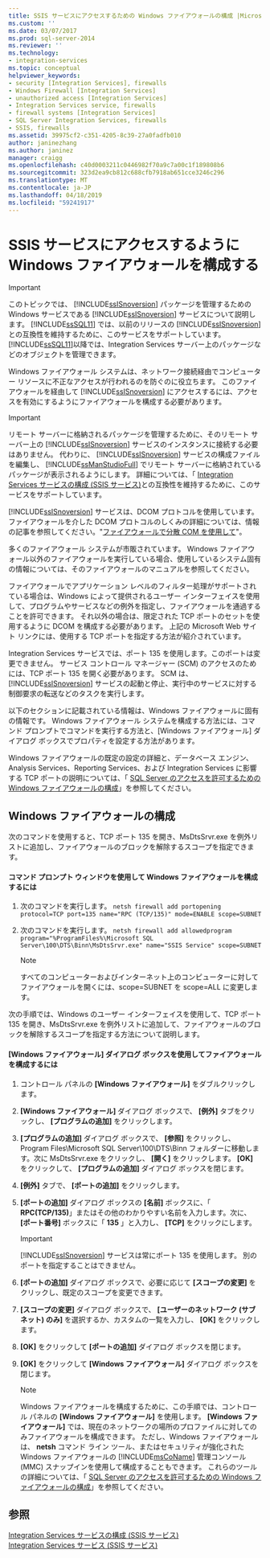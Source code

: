 ```yaml
---
title: SSIS サービスにアクセスするための Windows ファイアウォールの構成 |Microsoft Docs
ms.custom: ''
ms.date: 03/07/2017
ms.prod: sql-server-2014
ms.reviewer: ''
ms.technology:
- integration-services
ms.topic: conceptual
helpviewer_keywords:
- security [Integration Services], firewalls
- Windows Firewall [Integration Services]
- unauthorized access [Integration Services]
- Integration Services service, firewalls
- firewall systems [Integration Services]
- SQL Server Integration Services, firewalls
- SSIS, firewalls
ms.assetid: 39975cf2-c351-4205-8c39-27a0fadfb010
author: janinezhang
ms.author: janinez
manager: craigg
ms.openlocfilehash: c40d0003211c0446982f70a9c7a00c1f189808b6
ms.sourcegitcommit: 323d2ea9cb812c688cfb7918ab651cce3246c296
ms.translationtype: MT
ms.contentlocale: ja-JP
ms.lasthandoff: 04/18/2019
ms.locfileid: "59241917"
---
```

# <a name="configure-a-windows-firewall-for-access-to-the-ssis-service"></a>SSIS サービスにアクセスするように Windows ファイアウォールを構成する
    
> [!IMPORTANT]  
>  このトピックでは、 [!INCLUDE[ssISnoversion](../includes/ssisnoversion-md.md)] パッケージを管理するための Windows サービスである [!INCLUDE[ssISnoversion](../includes/ssisnoversion-md.md)] サービスについて説明します。 [!INCLUDE[ssSQL11](../includes/sssql11-md.md)] では、以前のリリースの [!INCLUDE[ssISnoversion](../includes/ssisnoversion-md.md)]との互換性を維持するために、このサービスをサポートしています。 [!INCLUDE[ssSQL11](../includes/sssql11-md.md)]以降では、Integration Services サーバー上のパッケージなどのオブジェクトを管理できます。  
  
 Windows ファイアウォール システムは、ネットワーク接続経由でコンピューター リソースに不正なアクセスが行われるのを防ぐのに役立ちます。 このファイアウォールを経由して [!INCLUDE[ssISnoversion](../includes/ssisnoversion-md.md)] にアクセスするには、アクセスを有効にするようにファイアウォールを構成する必要があります。  
  
> [!IMPORTANT]  
>  リモート サーバーに格納されるパッケージを管理するために、そのリモート サーバー上の [!INCLUDE[ssISnoversion](../includes/ssisnoversion-md.md)] サービスのインスタンスに接続する必要はありません。 代わりに、 [!INCLUDE[ssISnoversion](../includes/ssisnoversion-md.md)] サービスの構成ファイルを編集し、 [!INCLUDE[ssManStudioFull](../includes/ssmanstudiofull-md.md)] でリモート サーバーに格納されているパッケージが表示されるようにします。 詳細については、「 [Integration Services サービスの構成 (SSIS サービス)](configuring-the-integration-services-service-ssis-service.md)との互換性を維持するために、このサービスをサポートしています。  
  
 [!INCLUDE[ssISnoversion](../includes/ssisnoversion-md.md)] サービスは、DCOM プロトコルを使用しています。 ファイアウォールを介した DCOM プロトコルのしくみの詳細については、情報の記事を参照してください。"[ファイアウォールで分散 COM を使用して](https://manualzz.com/doc/19762578/using-distributed-com-with-firewalls-by-michael-nelson-in...)"。  
  
 多くのファイアウォール システムが市販されています。 Windows ファイアウォール以外のファイアウォールを実行している場合、使用しているシステム固有の情報については、そのファイアウォールのマニュアルを参照してください。  
  
 ファイアウォールでアプリケーション レベルのフィルター処理がサポートされている場合は、Windows によって提供されるユーザー インターフェイスを使用して、プログラムやサービスなどの例外を指定し、ファイアウォールを通過することを許可できます。 それ以外の場合は、限定された TCP ポートのセットを使用するように DCOM を構成する必要があります。 上記の Microsoft Web サイト リンクには、使用する TCP ポートを指定する方法が紹介されています。  
  
 Integration Services サービスでは、ポート 135 を使用します。このポートは変更できません。 サービス コントロール マネージャー (SCM) のアクセスのためには、TCP ポート 135 を開く必要があります。 SCM は、 [!INCLUDE[ssISnoversion](../includes/ssisnoversion-md.md)] サービスの起動と停止、実行中のサービスに対する制御要求の転送などのタスクを実行します。  
  
 以下のセクションに記載されている情報は、Windows ファイアウォールに固有の情報です。 Windows ファイアウォール システムを構成する方法には、コマンド プロンプトでコマンドを実行する方法と、[Windows ファイアウォール] ダイアログ ボックスでプロパティを設定する方法があります。  
  
 Windows ファイアウォールの既定の設定の詳細と、データベース エンジン、Analysis Services、Reporting Services、および Integration Services に影響する TCP ポートの説明については、「 [SQL Server のアクセスを許可するための Windows ファイアウォールの構成](../../2014/sql-server/install/configure-the-windows-firewall-to-allow-sql-server-access.md)」を参照してください。  
  
## <a name="configuring-a-windowsfirewall"></a>Windows ファイアウォールの構成  
 次のコマンドを使用すると、TCP ポート 135 を開き、MsDtsSrvr.exe を例外リストに追加し、ファイアウォールのブロックを解除するスコープを指定できます。  
  
#### <a name="to-configure-a-windowsfirewall-using-the-command-prompt-window"></a>コマンド プロンプト ウィンドウを使用して Windows ファイアウォールを構成するには  
  
1.  次のコマンドを実行します。 `netsh firewall add portopening protocol=TCP port=135 name="RPC (TCP/135)" mode=ENABLE scope=SUBNET`  
  
2.  次のコマンドを実行します。 `netsh firewall add allowedprogram program="%ProgramFiles%\Microsoft SQL Server\100\DTS\Binn\MsDtsSrvr.exe" name="SSIS Service" scope=SUBNET`  
  
    > [!NOTE]  
    >  すべてのコンピューターおよびインターネット上のコンピューターに対してファイアウォールを開くには、scope=SUBNET を scope=ALL に変更します。  
  
 次の手順では、Windows のユーザー インターフェイスを使用して、TCP ポート 135 を開き、MsDtsSrvr.exe を例外リストに追加して、ファイアウォールのブロックを解除するスコープを指定する方法について説明します。  
  
#### <a name="to-configure-a-firewall-using-the-windowsfirewall-dialog-box"></a>[Windows ファイアウォール] ダイアログ ボックスを使用してファイアウォールを構成するには  
  
1.  コントロール パネルの **[Windows ファイアウォール]** をダブルクリックします。  
  
2.  **[Windows ファイアウォール]** ダイアログ ボックスで、 **[例外]** タブをクリックし、 **[プログラムの追加]** をクリックします。  
  
3.  **[プログラムの追加]** ダイアログ ボックスで、 **[参照]** をクリックし、Program Files\Microsoft SQL Server\100\DTS\Binn フォルダーに移動します。次に MsDtsSrvr.exe をクリックし、 **[開く]** をクリックします。 **[OK]** をクリックして、 **[プログラムの追加]** ダイアログ ボックスを閉じます。  
  
4.  **[例外]** タブで、 **[ポートの追加]** をクリックします。  
  
5.  **[ポートの追加]** ダイアログ ボックスの **[名前]** ボックスに、「 **RPC(TCP/135)**」またはその他のわかりやすい名前を入力します。次に、 **[ポート番号]** ボックスに「 **135** 」と入力し、 **[TCP]** をクリックにします。  
  
    > [!IMPORTANT]  
    >  [!INCLUDE[ssISnoversion](../includes/ssisnoversion-md.md)] サービスは常にポート 135 を使用します。 別のポートを指定することはできません。  
  
6.  **[ポートの追加]** ダイアログ ボックスで、必要に応じて **[スコープの変更]** をクリックし、既定のスコープを変更できます。  
  
7.  **[スコープの変更]** ダイアログ ボックスで、 **[ユーザーのネットワーク (サブネット) のみ]** を選択するか、カスタムの一覧を入力し、 **[OK]** をクリックします。  
  
8.  **[OK]** をクリックして **[ポートの追加]** ダイアログ ボックスを閉じます。  
  
9. **[OK]** をクリックして **[Windows ファイアウォール]** ダイアログ ボックスを閉じます。  
  
    > [!NOTE]  
    >  Windows ファイアウォールを構成するために、この手順では、コントロール パネルの **[Windows ファイアウォール]** を使用します。 **[Windows ファイアウォール]** では、現在のネットワークの場所のプロファイルに対してのみファイアウォールを構成できます。 ただし、Windows ファイアウォールは、 **netsh** コマンド ライン ツール、またはセキュリティが強化された Windows ファイアウォールの [!INCLUDE[msCoName](../includes/msconame-md.md)] 管理コンソール (MMC) スナップインを使用して構成することもできます。 これらのツールの詳細については、「 [SQL Server のアクセスを許可するための Windows ファイアウォールの構成](../../2014/sql-server/install/configure-the-windows-firewall-to-allow-sql-server-access.md)」を参照してください。  
  
## <a name="see-also"></a>参照  
 [Integration Services サービスの構成 (SSIS サービス)](service/integration-services-service-ssis-service.md)   
 [Integration Services サービス (SSIS サービス)](service/integration-services-service-ssis-service.md)  
  
  
